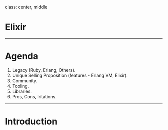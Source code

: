 class: center, middle

# Elixir

---

# Agenda

1. Legacy (Ruby, Erlang, Others).
2. Unique Selling Proposition (features - Erlang VM, Elixir).
3. Community.
4. Tooling.
5. Libraries.
6. Pros, Cons, Iritations.

---

# Introduction
